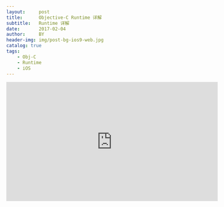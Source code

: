```yaml
---
layout:     post
title:      Objective-C Runtime 详解
subtitle:   Runtime 详解
date:       2017-02-04
author:     BY
header-img: img/post-bg-ios9-web.jpg
catalog: true
tags:
    - Obj-C
    - Runtime
    - iOS
--- 
```


<iframe width="560" height="315" src="https://www.youtube.com/embed/KEv85JKnA2w" frameborder="0" allowfullscreen></iframe>